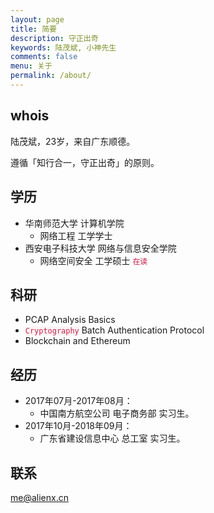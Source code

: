 ```yaml
---
layout: page
title: 简要
description: 守正出奇
keywords: 陆茂斌, 小神先生
comments: false
menu: 关于
permalink: /about/
---
```


## whois

陆茂斌，23岁，来自广东顺德。

遵循「知行合一，守正出奇」的原则。

## 学历

- 华南师范大学 计算机学院
    - 网络工程 工学学士
- 西安电子科技大学 网络与信息安全学院
    - 网络空间安全 工学硕士 <code style="color:#c7254e;background-color:#f9f2f4;">在读</code>

## 科研

- PCAP Analysis Basics
- <code style="color:#c7254e;background-color:#f9f2f4;">Cryptography</code> Batch Authentication Protocol
- Blockchain and Ethereum

## 经历

- 2017年07月-2017年08月：
    - 中国南方航空公司 电子商务部 实习生。
- 2017年10月-2018年09月：
    - 广东省建设信息中心 总工室 实习生。

## 联系

me@alienx.cn

<!--
{% for website in site.data.social %}
* {{ website.sitename }}：[@{{ website.name }}]({{ website.url }})
{% endfor %}

## 技能树

{% for category in site.data.skills %}
### {{ category.name }}
<div class="btn-inline">
{% for keyword in category.keywords %}
<button class="btn btn-outline" type="button">{{ keyword }}</button>
{% endfor %}
</div>
{% endfor %}

-->
